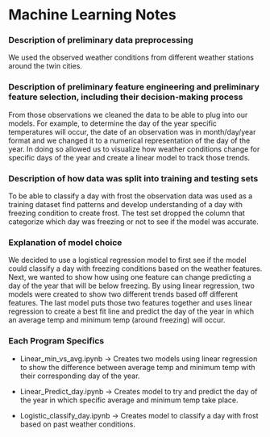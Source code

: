 # Machine Learning Notes

### Description of preliminary data preprocessing 
We used the observed weather conditions from different weather stations around the twin cities.

### Description of preliminary feature engineering and preliminary feature selection, including their decision-making process
From those observations we cleaned the data to be able to plug into our models. For example, to determine the day of the year specific temperatures will occur, the date of an observation was in month/day/year format and we changed it to a numerical representation of the day of the year. In doing so allowed us to visualize how weather conditions change for specific days of the year and create a linear model to track those trends.

### Description of how data was split into training and testing sets 
To be able to classify a day with frost the observation data was used as a training dataset find patterns and develop understanding of a day with freezing condition to create frost. The test set dropped the column that categorize which day was freezing or not to see if the model was accurate.

###  Explanation of model choice
We decided to use a logistical regression model to first see if the model could classify a day with freezing conditions based on the weather features.
Next, we wanted to show how using one feature can change predicting a day of the year that will be below freezing. By using linear regression, two models were created to show two different trends based off different features. The last model puts those two features together and uses linear regression to create a best fit line and predict the day of the year in which an average temp and minimum temp (around freezing) will occur.


### Each Program Specifics

- Linear_min_vs_avg.ipynb -> Creates two models using linear regression to show the difference between average temp and minimum temp with their corresponding day of the year.

- Linear_Predict_day.ipynb -> Creates model to try and predict the day of the year in which specific average and minimum temp take place.

- Logistic_classify_day.ipynb -> Creates model to classify a day with frost based on past weather conditions.
